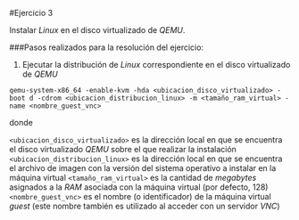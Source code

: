 #Ejercicio 3

Instalar _Linux_ en el disco virtualizado de _QEMU_.

###Pasos realizados para la resolución del ejercicio:

1. Ejecutar la distribución de _Linux_ correspondiente en el disco virtualizado de _QEMU_

 `qemu-system-x86_64 -enable-kvm -hda <ubicacion_disco_virtualizado> -boot d -cdrom <ubicacion_distribucion_linux> -m <tamaño_ram_virtual> -name <nombre_guest_vnc>`
 
 donde
 
 `<ubicacion_disco_virtualizado>` es la dirección local en que se encuentra el disco virtualizado _QEMU_ sobre el que realizar la instalación
 `<ubicacion_distribucion_linux>` es la dirección local en que se encuentra el archivo de imagen con la versión del sistema operativo a instalar en la máquina virtual
 `<tamaño_ram_virtual>` es la cantidad de _megabytes_ asignados a la _RAM_ asociada con la máquina virtual (por defecto, 128)
 `<nombre_guest_vnc>` es el nombre (o identificador) de la máquina virtual _guest_ (este nombre también es utilizado al acceder con un servidor _VNC_)
